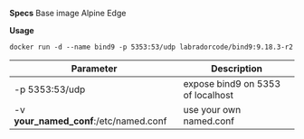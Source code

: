 **Specs**
Base image Alpine Edge


**Usage**

`docker run -d --name bind9 -p 5353:53/udp labradorcode/bind9:9.18.3-r2`

| Parameter | Description |
| --------- | ----------- |
| -p 5353:53/udp | expose bind9 on 5353 of localhost |
| -v __your_named_conf__:/etc/named.conf | use your own named.conf |
